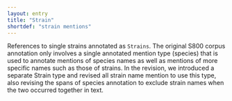 ```yaml
---
layout: entry
title: "Strain"
shortdef: "strain mentions"
---
```


References to single strains annotated as `Strains`.
The original S800 corpus annotation only involves a single annotated mention type (species) that is used to annotate mentions of species names as well as mentions of more specific names such as those of strains. In the revision, we introduced a separate Strain type and revised all strain name mention to use this type, also revising the spans of species annotation to exclude strain names when the two occurred together in text.
